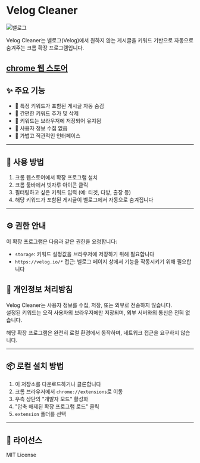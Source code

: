 # Velog Cleaner
![밸로그](https://github.com/user-attachments/assets/f5dd9b30-91dd-4510-9cee-a7453d503dbc)

Velog Cleaner는 벨로그(Velog)에서 원하지 않는 게시글을 키워드 기반으로 자동으로 숨겨주는 크롬 확장 프로그램입니다.

[chrome 웹 스토어](https://chromewebstore.google.com/detail/velog-cleaner/jkaoncekiffdlafdeiebjkpagedpbcpl?hl=ko)
---


## ✨ 주요 기능

- 🧹 특정 키워드가 포함된 게시글 자동 숨김
- 💬 간편한 키워드 추가 및 삭제
- 💾 키워드는 브라우저에 저장되어 유지됨
- 🚫 사용자 정보 수집 없음
- 🧩 가볍고 직관적인 인터페이스

---

## 🚀 사용 방법

1. 크롬 웹스토어에서 확장 프로그램 설치
2. 크롬 툴바에서 빗자루 아이콘 클릭
3. 필터링하고 싶은 키워드 입력 (예: 티겟, 다방, 출장 등)
4. 해당 키워드가 포함된 게시글이 벨로그에서 자동으로 숨겨집니다

---

## ⚙️ 권한 안내

이 확장 프로그램은 다음과 같은 권한을 요청합니다:

- `storage`: 키워드 설정값을 브라우저에 저장하기 위해 필요합니다
- `https://velog.io/*` 접근: 벨로그 페이지 상에서 기능을 작동시키기 위해 필요합니다

## 🔐 개인정보 처리방침

Velog Cleaner는 사용자 정보를 수집, 저장, 또는 외부로 전송하지 않습니다.  
설정된 키워드는 오직 사용자의 브라우저에만 저장되며, 외부 서버와의 통신은 전혀 없습니다.

해당 확장 프로그램은 완전히 로컬 환경에서 동작하며, 네트워크 접근을 요구하지 않습니다.

---

## 📦 로컬 설치 방법

1. 이 저장소를 다운로드하거나 클론합니다
2. 크롬 브라우저에서 `chrome://extensions`로 이동
3. 우측 상단의 "개발자 모드" 활성화
4. "압축 해제된 확장 프로그램 로드" 클릭
5. `extension` 폴더를 선택

---

## 📝 라이선스

MIT License
